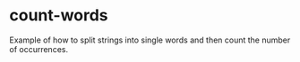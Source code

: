 # count-words
Example of how to split strings into single words and then count the number of occurrences. 
